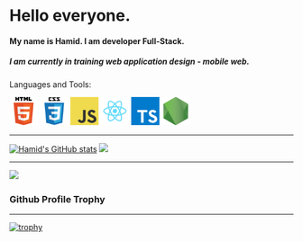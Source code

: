 # Hello everyone.

#### My name is Hamid. I am developer Full-Stack.

##### I am currently in training web application design - mobile web.

Languages and Tools:

<code><img height="50" src="https://raw.githubusercontent.com/github/explore/80688e429a7d4ef2fca1e82350fe8e3517d3494d/topics/html/html.png"></code>
<code><img height="50" src="https://raw.githubusercontent.com/github/explore/80688e429a7d4ef2fca1e82350fe8e3517d3494d/topics/css/css.png"></code>
<code><img height="50" src="https://raw.githubusercontent.com/github/explore/80688e429a7d4ef2fca1e82350fe8e3517d3494d/topics/javascript/javascript.png"></code>
<code><img height="50" src="https://raw.githubusercontent.com/github/explore/80688e429a7d4ef2fca1e82350fe8e3517d3494d/topics/react/react.png"></code>
<code><img height="50" src="https://raw.githubusercontent.com/github/explore/80688e429a7d4ef2fca1e82350fe8e3517d3494d/topics/typescript/typescript.png"></code>
<code><img height="50" src="https://raw.githubusercontent.com/github/explore/80688e429a7d4ef2fca1e82350fe8e3517d3494d/topics/nodejs/nodejs.png"></code>

---

<section>
<a href="https://github.com/IdurarDev/"><img height="150em" src="https://github-readme-stats.vercel.app/api?username=IdurarDev&show_icons=true&include_all_commits=true&theme=algolia" alt="Hamid's GitHub stats"/></a>
<a href="https://github.com/IdurarDev/"><img height="150em" src="https://github-readme-stats.vercel.app/api/top-langs/?username=IdurarDev&layout=compact&langs_count=10&include_all_commits=true&count_private=true&show_icons=true&theme=github_dark" /></a>
</section>
  
---
<a href="https://wakatime.com/@IdurarDev"><img height="150em" src="https://github-readme-stats.vercel.app/api/wakatime?username=IdurarDev&include_all_commits=true&count_private=true&show_icons=true&theme=radical"/></a>
  
<!-- [![Idurar Dev Hamid Wakatime stats](https://github-readme-stats.vercel.app/api/wakatime?username=IdurarDev&include_all_commits=true&count_private=true&show_icons=true&theme=radical)](https://wakatime.com/@IdurarDev) -->

### Github Profile Trophy

---

[![trophy](https://github-profile-trophy.vercel.app/?username=IdurarDev&theme=onestar&row=2&column=3)](https://github.com/IdurarDev)
